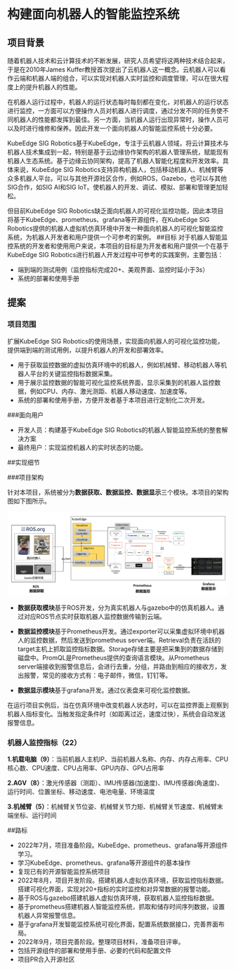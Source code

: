 # 构建面向机器人的智能监控系统

## 项目背景

随着机器人技术和云计算技术的不断发展，研究人员希望将这两种技术结合起来，于是在2010年James Kuffer教授首次提出了云机器人这一概念。云机器人可以看作云端和机器人端的组合，可以实现对机器人实时监控和调度管理，可以在很大程度上的提升机器人的性能。

在机器人运行过程中，机器人的运行状态每时每刻都在变化，对机器人的运行状态进行监控，一方面可以方便操作人员对机器人进行调度，通过分发不同的任务使不同机器人的性能都发挥到最佳。另一方面，当机器人运行出现异常时，操作人员可以及时进行维修和保养。因此开发一个面向机器人的智能监控系统十分必要。


KubeEdge SIG Robotics基于KubeEdge，专注于云机器人领域，将云计算技术与机器人技术集成到一起，特别是基于云边缘协作架构的机器人管理系统，赋能现有机器人生态系统。基于边缘云协同架构，提高了机器人智能化程度和开发效率。具体来说，KubeEdge SIG Robotics支持异构机器人，包括移动机器人、机械臂等众多机器人平台。可以与其他开源社区合作，例如ROS，Gazebo，也可以与其他SIG合作，如SIG AI和SIG IoT。使机器人的开发、调试、模拟、部署和管理更加轻松。

但目前KubeEdge SIG Robotics缺乏面向机器人的可视化监控功能，因此本项目将基于KubeEdge、prometheus、grafana等开源组件，在KubeEdge SIG Robotics提供的机器人虚拟机仿真环境中开发一种面向机器人的可视化智能监控系统，为机器人开发者和用户提供一个可参考的案例。
##目标
对于机器人智能监控系统的开发者和使用用户来说，本项目的目标是为开发者和用户提供一个在基于KubeEdge SIG Robotics进行机器人开发过程中可参考的实践案例，主要包括：

- 端到端的测试用例（监控指标完成20+、美观界面、监控时延小于3s）
- 系统的部署和使用手册

## 提案

### 项目范围

扩展KubeEdge SIG Robotics的使用场景，实现面向机器人的可视化监控功能，提供端到端的测试用例，以提升机器人的开发和部署效率。

- 用于获取监控数据的虚拟仿真环境中的机器人，例如机械臂、移动机器人等机器人平台的关键监控指标数据采集。
- 用于展示监控数据的智能可视化监控系统界面，显示采集到的机器人监控数据，例如CPU、内存、激光测距、机器人移动速度、加速度等。
- 系统的部署和使用手册，方便开发者基于本项目进行定制化二次开发。

###面向用户

- 开发人员：构建基于KubeEdge SIG Robotics的机器人智能监控系统的整套解决方案
- 最终用户：实现监控机器人的实时状态的功能。

##实现细节

###项目架构

针对本项目，系统被分为**数据获取、数据监控、数据显示**三个模块。本项目的架构图如下图所示。

![](1.png)

- **数据获取模块**基于ROS开发，分为真实机器人与gazebo中的仿真机器人。通过对应ROS节点实时获取机器人监控数据传输到云端。

- **数据监控模块**基于Prometheus开发。通过exporter可以采集虚拟环境中机器人的监控数据，然后发送到prometheus server端。Retrieval负责在活跃的target主机上抓取监控指标数据。Storage存储主要是把采集到的数据存储到磁盘中。PromQL是Prometheus提供的查询语言模块。从Prometheus server端接收到报警信息后，会进行去重，分组，并路由到相应的接收方，发出报警，常见的接收方式有：电子邮件，微信，钉钉等。

- **数据显示模块**基于grafana开发。通过仪表盘来可视化监控数据。

在运行项目实例后，当在仿真环境中改变机器人状态时，可以在监控界面上观察到机器人指标变化。当触发指定条件时（如距离过近，速度过快），系统会自动发送报警信息。

### 机器人监控指标（22） ###


**1.机载电脑（9）**：当前机器人主机IP、当前机器人名称、内存、内存占用率、CPU核心数、CPU速度、CPU占用率、GPU内存、GPU占用率

**2.AGV（8）**：激光传感器（测距）、IMU传感器(加速度)、IMU传感器(角速度)、运行时间、位置坐标、移动速度、电池电量、环境温度

**3.机械臂（5）**：机械臂关节位姿、机械臂关节力矩、机械臂关节速度、机械臂末端坐标、运行时间

##路标
- 2022年7月，项目准备阶段。KubeEdge、prometheus、grafana等开源组件学习。
 - 学习KubeEdge、prometheus、grafana等开源组件的基本操作
 - 复现已有的开源智能监控系统项目
- 2022年8月，项目开发阶段。搭建机器人虚拟仿真环境，获取监控指标数据。搭建可视化界面，实现对20+指标的实时监控和对异常数据的报警功能。
 - 基于ROS与gazebo搭建机器人虚拟仿真环境，获取机器人监控指标数据。
 - 基于prometheus搭建机器人智能监控系统，抓取和储存时间序列数据，设置机器人异常报警信息。
 - 基于grafana开发智能监控系统可视化界面，配置系统数据接口，完善界面布局。
- 2022年9月，项目完善阶段。整理项目材料，准备项目评审。
 - 包括开源组件的部署和使用手册、必要的代码和配置文件
 - 项目PR合入开源社区


